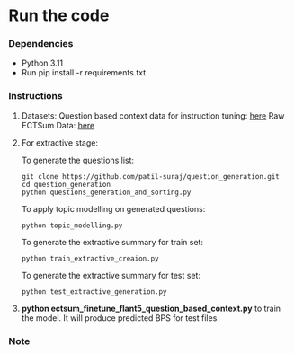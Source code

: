
# Run the code

### Dependencies
* Python 3.11
* Run pip install -r requirements.txt

### Instructions
1. Datasets:
     Question based context data for instruction tuning: [here](https://drive.google.com/drive/folders/1BoZdJDphNPq6Ft-JPx5AoSiWogg0gvnx?usp=sharing)
     Raw ECTSum Data: [here](https://github.com/rajdeep345/ECTSum)
2. For extractive stage:


    To generate the questions list:
    ```
    git clone https://github.com/patil-suraj/question_generation.git
    cd question_generation
    python questions_generation_and_sorting.py
    ```
    To apply topic modelling on generated questions:
    ```
    python topic_modelling.py
    ```
    To generate the extractive summary for train set:
    ```
    python train_extractive_creaion.py
    ```
    To generate the extractive summary for test set:
    ```
    python test_extractive_generation.py
    ```   

4. **python ectsum_finetune_flant5_question_based_context.py** to train the model. It will produce predicted BPS for test files.

### Note



